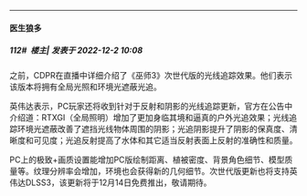 

*****

####  医生狼多  
##### 112#         楼主| 发表于 2022-12-2 10:08

之前，CDPR在直播中详细介绍了《巫师3》次世代版的光线追踪效果。他们表示该版本将拥有全局光照和环境光遮蔽光追。

英伟达表示，PC玩家还将收到针对于反射和阴影的光线追踪更新，官方在公告中介绍道：RTXGI（全局照明）增加了更加身临其境和逼真的户外光追效果；光线追踪环境光遮蔽改善了遮挡光线物体周围的阴影；光追阴影提升了阴影的保真度、清晰度和可见度；光追反射提高了水体和其它适当反射表面上反射的准确性和质量。

PC上的极致+画质设置能增加PC版绘制距离、植被密度、背景角色细节、模型质量等。纹理分辨率会增加，环境也会获得新的几何细节。次世代版更新也将支持英伟达DLSS3，该更新将于12月14日免费推出，敬请期待。

